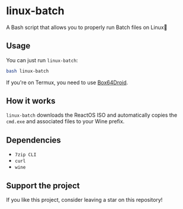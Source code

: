 # linux-batch

A Bash script that allows you to properly run Batch files on Linux🐧

## Usage

You can just run `linux-batch`:

```bash
bash linux-batch
```

If you're on Termux, you need to use [Box64Droid](https://github.com/Ilya114/Box64Droid).

## How it works

`linux-batch` downloads the ReactOS ISO and automatically copies the `cmd.exe` and associated files to your Wine prefix.

## Dependencies

* `7zip CLI`
* `curl`
* `wine`

## Support the project

If you like this project, consider leaving a star on this repository!
